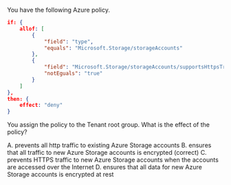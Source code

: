 You have the following Azure policy.

```json
if: {
    allof: [
        {
            "field": "type",
            "equals": "Microsoft.Storage/storageAccounts"
        },
        {
            "field": "Microsoft.Storage/storageAccounts/supportsHttpsTrafficOnly",
            "notEguals": "true"
        }
    ]
},
then: {
    effect: "deny"
}
```

You assign the policy to the Tenant root group.
What is the effect of the policy?

A. prevents all http traffic to existing Azure Storage accounts
B. ensures that all traffic to new Azure Storage accounts is encrypted (correct)
C. prevents HTTPS traffic to new Azure Storage accounts when the accounts are accessed over the Internet
D. ensures that all data for new Azure Storage accounts is encrypted at rest
